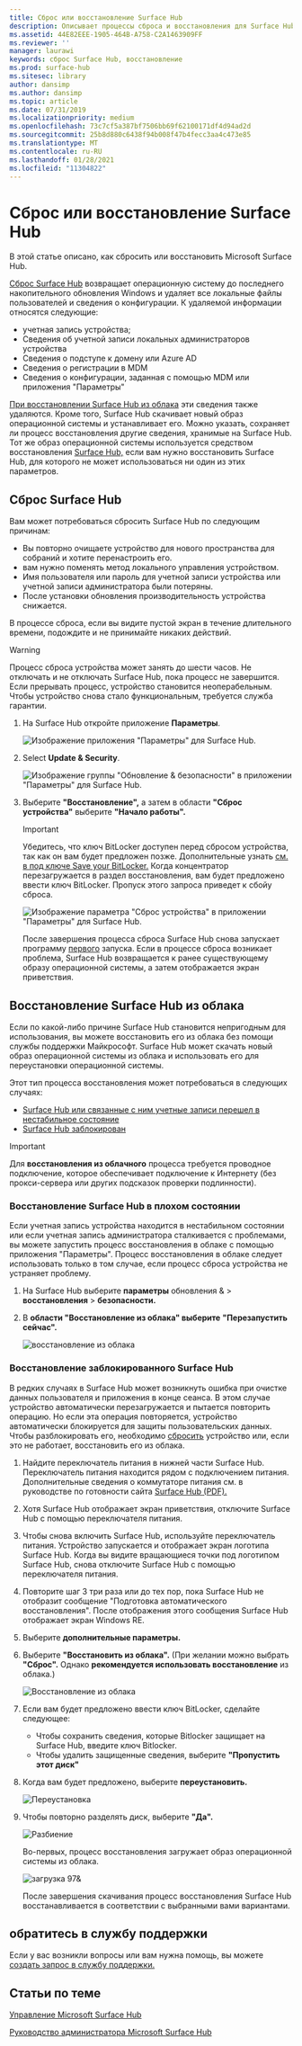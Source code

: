```yaml
---
title: Сброс или восстановление Surface Hub
description: Описывает процессы сброса и восстановления для Surface Hub и предоставляет инструкции.
ms.assetid: 44E82EEE-1905-464B-A758-C2A1463909FF
ms.reviewer: ''
manager: laurawi
keywords: сброс Surface Hub, восстановление
ms.prod: surface-hub
ms.sitesec: library
author: dansimp
ms.author: dansimp
ms.topic: article
ms.date: 07/31/2019
ms.localizationpriority: medium
ms.openlocfilehash: 73c7cf5a387bf7506bb69f62100171df4d94ad2d
ms.sourcegitcommit: 25b8d880c6438f94b008f47b4fecc3aa4c473e85
ms.translationtype: MT
ms.contentlocale: ru-RU
ms.lasthandoff: 01/28/2021
ms.locfileid: "11304822"
---
```

# Сброс или восстановление Surface Hub

В этой статье описано, как сбросить или восстановить Microsoft Surface Hub.  

[Сброс Surface Hub](#reset-a-surface-hub) возвращает операционную систему до последнего накопительного обновления Windows и удаляет все локальные файлы пользователей и сведения о конфигурации. К удаляемой информации относятся следующие:

- учетная запись устройства;
- Сведения об учетной записи локальных администраторов устройства
- Сведения о подступе к домену или Azure AD
- Сведения о регистрации в MDM
- Сведения о конфигурации, заданная с помощью MDM или приложения "Параметры"

[При восстановлении Surface Hub из облака](#recover-a-surface-hub-from-the-cloud) эти сведения также удаляются. Кроме того, Surface Hub скачивает новый образ операционной системы и устанавливает его. Можно указать, сохраняет ли процесс восстановления другие сведения, хранимые на Surface Hub. Тот же образ операционной системы используется средством восстановления [Surface Hub,](surface-hub-recovery-tool.md) если вам нужно восстановить Surface Hub, для которого не может использоваться ни один из этих параметров.

## Сброс Surface Hub

Вам может потребоваться сбросить Surface Hub по следующим причинам:

- Вы повторно очищаете устройство для нового пространства для собраний и хотите перенастроить его.
- вам нужно поменять метод локального управления устройством.
- Имя пользователя или пароль для учетной записи устройства или учетной записи администратора были потеряны.
- После установки обновления производительность устройства снижается.

В процессе сброса, если вы видите пустой экран в течение длительного времени, подождите и не принимайте никаких действий.

> [!WARNING]
> Процесс сброса устройства может занять до шести часов. Не отключать и не отключать Surface Hub, пока процесс не завершится. Если прерывать процесс, устройство становится неоперабельным. Чтобы устройство снова стало функциональным, требуется служба гарантии.

1. На Surface Hub откройте приложение **Параметры**.

   ![Изображение приложения "Параметры" для Surface Hub.](images/sh-settings.png)

2. Select **Update & Security**.

   ![Изображение группы "Обновление & безопасности" в приложении "Параметры" для Surface Hub.](images/sh-settings-update-security.png)

3. Выберите **"Восстановление",** а затем в области **"Сброс устройства"** выберите **"Начало работы".**

   > [!IMPORTANT]
   > Убедитесь, что ключ BitLocker доступен перед сбросом устройства, так как он вам будет предложен позже. Дополнительные узнать [см. в под ключе Save your BitLocker.](save-bitlocker-key-surface-hub.md) Когда концентратор перезагружается в раздел восстановления, вам будет предложено ввести ключ BitLocker. Пропуск этого запроса приведет к сбойу сброса.
   
   ![Изображение параметра "Сброс устройства" в приложении "Параметры" для Surface Hub.](images/sh-settings-reset-device.png)

   После завершения процесса сброса Surface Hub снова запускает программу [первого](first-run-program-surface-hub.md) запуска. Если в процессе сброса возникает проблема, Surface Hub возвращается к ранее существующему образу операционной системы, а затем отображается экран приветствия.

<span id="cloud-recovery" />

## Восстановление Surface Hub из облака

Если по какой-либо причине Surface Hub становится непригодным для использования, вы можете восстановить его из облака без помощи службы поддержки Майкрософт. Surface Hub может скачать новый образ операционной системы из облака и использовать его для переустановки операционной системы.

Этот тип процесса восстановления может потребоваться в следующих случаях:

- [Surface Hub или связанные с ним учетные записи перешел в нестабильное состояние](#recover-a-surface-hub-in-a-bad-state)
- [Surface Hub заблокирован](#recover-a-locked-surface-hub)

>[!IMPORTANT]
>Для **восстановления из облачного** процесса требуется проводное подключение, которое обеспечивает подключение к Интернету (без прокси-сервера или других подсказок проверки подлинности).

### Восстановление Surface Hub в плохом состоянии

Если учетная запись устройства находится в нестабильном состоянии или если учетная запись администратора сталкивается с проблемами, вы можете запустить процесс восстановления в облаке с помощью приложения "Параметры". Процесс восстановления в облаке следует [](#reset-a-surface-hub) использовать только в том случае, если процесс сброса устройства не устраняет проблему.

1. На Surface Hub выберите **параметры** обновления & &gt; **восстановления** &gt; **безопасности.**

2. В **области "Восстановление из облака" выберите** **"Перезапустить сейчас".**

   ![восстановление из облака](images/recover-from-the-cloud.png)

### Восстановление заблокированного Surface Hub

В редких случаях в Surface Hub может возникнуть ошибка при очистке данных пользователя и приложения в конце сеанса. В этом случае устройство автоматически перезагружается и пытается повторить операцию. Но если эта операция повторяется, устройство автоматически блокируется для защиты пользовательских данных. Чтобы разблокировать его, необходимо [сбросить](#reset-a-surface-hub) устройство или, если это не работает, восстановить его из облака.

1. Найдите переключатель питания в нижней части Surface Hub. Переключатель питания находится рядом с подключением питания. Дополнительные сведения о коммутаторе питания см. в руководстве по готовности сайта [Surface Hub (PDF).](surface-hub-site-readiness-guide.md)

2. Хотя Surface Hub отображает экран приветствия, отключите Surface Hub с помощью переключателя питания.

3. Чтобы снова включить Surface Hub, используйте переключатель питания. Устройство запускается и отображает экран логотипа Surface Hub. Когда вы видите вращающиеся точки под логотипом Surface Hub, снова отключите Surface Hub с помощью переключателя питания.  

4. Повторите шаг 3 три раза или до тех пор, пока Surface Hub не отобразит сообщение "Подготовка автоматического восстановления". После отображения этого сообщения Surface Hub отображает экран Windows RE.

5. Выберите **дополнительные параметры.**

6. Выберите **"Восстановить из облака".** (При желании можно выбрать **"Сброс".** Однако **рекомендуется использовать восстановление** из облака.)

   ![Восстановление из облака](images/recover-from-cloud.png)
7. Если вам будет предложено ввести ключ BitLocker, сделайте следующее:

   - Чтобы сохранить сведения, которые Bitlocker защищает на Surface Hub, введите ключ Bitlocker.
   - Чтобы удалить защищенные сведения, выберите **"Пропустить этот диск"**  

8. Когда вам будет предложено, выберите **переустановить.**

    ![Переустановка](images/reinstall.png)

9. Чтобы повторно разделять диск, выберите **"Да".**

   ![Разбиение](images/repartition.png)

   Во-первых, процесс восстановления загружает образ операционной системы из облака.  

   ![загрузка 97&](images/recover-progress.png)

   После завершения скачивания процесс восстановления Surface Hub восстанавливается в соответствии с выбранными вами вариантами.
   

## обратитесь в службу поддержки

Если у вас возникли вопросы или вам нужна помощь, вы можете [создать запрос в службу поддержки.](https://support.microsoft.com/supportforbusiness/productselection)


## Статьи по теме

[Управление Microsoft Surface Hub](manage-surface-hub.md)

[Руководство администратора Microsoft Surface Hub](surface-hub-administrators-guide.md)
